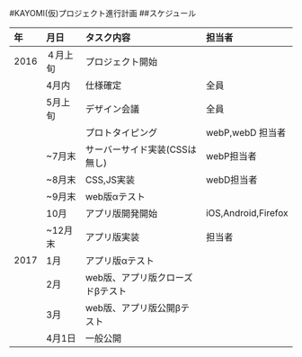 #KAYOMI(仮)プロジェクト進行計画
##スケジュール  
  
|年|月日|タスク内容|担当者|
|:-|:-|:-|:-|
|2016|４月上旬|プロジェクト開始||
||4月内|仕様確定|全員|
||5月上旬|デザイン会議|全員|
|||プロトタイピング|webP,webD 担当者|
||~7月末|サーバーサイド実装(CSSは無し)|webP担当者|
||~8月末|CSS,JS実装|webD担当者|
||~9月末|web版αテスト||
||10月|アプリ版開発開始|iOS,Android,Firefox|
||~12月末|アプリ版実装|担当者|
|2017|1月|アプリ版αテスト||
||2月|web版、アプリ版クローズドβテスト||
||3月|web版、アプリ版公開βテスト||
||4月1日|一般公開||

